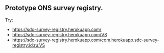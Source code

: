 ## Prototype ONS survey registry.


Try:
 * https://sdc-survey-registry.herokuapp.com/
 * https://sdc-survey-registry.herokuapp.com/VS
 * https://sdc-survey-registry.herokuapp.com/com.herokuapp.sdc-survey-registry:id:ru:VS
